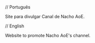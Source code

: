 // Português
 
Site para divulgar Canal de Nacho AoE.

// English

Website to promote Nacho AoE's channel.
